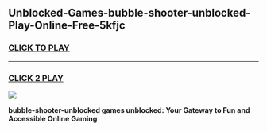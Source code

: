 
## Unblocked-Games-bubble-shooter-unblocked-Play-Online-Free-5kfjc
<h3>
<a href="https://premium76.site?title=bubble-shooter-unblocked&ref=26A">CLICK TO PLAY</a></h3>
<hr>

<h3>
<a href="https://premium76.site?title=bubble-shooter-unblocked&ref=26A">CLICK 2 PLAY</a>
  
</h3>

<a href="https://premium76.site?title=bubble-shooter-unblocked&ref=26A"><img src="https://clearcache.store/games.png"></a>


**bubble-shooter-unblocked games unblocked: Your Gateway to Fun and Accessible Online Gaming**
